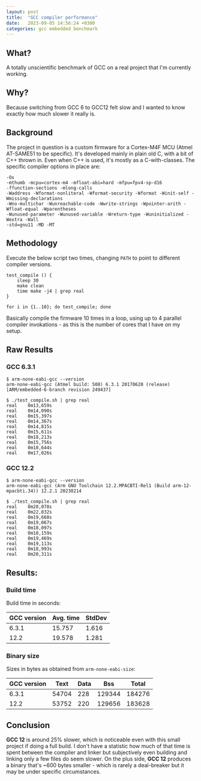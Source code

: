 ```yaml
---                                                                                                                     
layout: post                                                                                                            
title:  "GCC compiler performance"
date:   2023-09-05 14:56:24 +0300                                                                                       
categories: gcc embedded benchmark
---
```


## What?
A totally unscientific benchmark of GCC on a real project that I'm currently working.

## Why?
Because switching from GCC 6 to GCC12 felt slow and I wanted to know exactly how much slower it really is.

## Background
The project in question is a custom firmware for a Cortex-M4F MCU (Atmel AT-SAME51 to be specific). It's developed mainly in plain old C, with a bit of C++ thrown in. Even when C++ is used, it's mostly as a C-with-classes. The specific compiler options in place are:
```
-Os 
-mthumb -mcpu=cortex-m4 -mfloat-abi=hard -mfpu=fpv4-sp-d16 
-ffunction-sections -mlong-calls 
-Waddress -Wformat-nonliteral -Wformat-security -Wformat -Winit-self -Wmissing-declarations 
-Wno-multichar -Wunreachable-code -Wwrite-strings -Wpointer-arith -Wfloat-equal -Wparentheses 
-Wunused-parameter -Wunused-variable -Wreturn-type -Wuninitialized -Wextra -Wall  
-std=gnu11 -MD -MT
```

## Methodology
Execute the below script two times, changing `PATH` to point to different compiler versions.

```shell
test_compile () {
    sleep 30
    make clean
    time make -j4 | grep real
}

for i in {1..10}; do test_compile; done
```

Basically compile the firmware 10 times in a loop, using up to 4 parallel compiler invokations - as this is the number of cores that I have on my setup.

## Raw Results
### GCC 6.3.1
```shell
$ arm-none-eabi-gcc --version 
arm-none-eabi-gcc (Atmel build: 508) 6.3.1 20170620 (release) [ARM/embedded-6-branch revision 249437]

$ ./test_compile.sh | grep real
real	0m13,659s
real	0m14,090s
real	0m15,397s
real	0m14,367s
real	0m14,815s
real	0m15,611s
real	0m18,213s
real	0m15,756s
real	0m18,644s
real	0m17,026s
```
### GCC 12.2
```shell
$ arm-none-eabi-gcc --version 
arm-none-eabi-gcc (Arm GNU Toolchain 12.2.MPACBTI-Rel1 (Build arm-12-mpacbti.34)) 12.2.1 20230214

$ ./test_compile.sh | grep real
real	0m20,078s
real	0m22,832s
real	0m19,660s
real	0m19,067s
real	0m18,097s
real	0m18,159s
real	0m19,469s
real	0m19,113s
real	0m18,993s
real	0m20,311s
```

## Results:

### Build time
Build time in seconds:

| GCC version | Avg. time | StdDev |
| --- | --- | --- |
| 6.3.1 | 15.757 | 1.616 |
| 12.2 | 19.578 | 1.281 |

### Binary size
Sizes in bytes as obtained from `arm-none-eabi-size`:

| GCC version | Text | Data | Bss | Total |
| --- | --- | --- | --- | --- |
| 6.3.1 | 54704	| 228 | 129344 | 184276 |
| 12.2 | 53752 | 220 | 129656 | 183628 |


## Conclusion
**GCC 12** is around 25% slower, which is noticeable even with this small project if doing a full build. I don't have a statistic how much of that time is spent between the compiler and linker but subjectively even building and linking only a few files do seem slower.
On the plus side, **GCC 12** produces a binary that's ~600 bytes smaller - which is rarely a deal-breaker but it may be under specific circumstances.  

